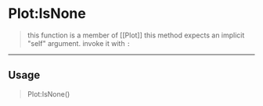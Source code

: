 # Plot:IsNone
> this function is a member of [[Plot]]
> this method expects an implicit "self" argument. invoke it with `:`
-----
## Usage
> Plot:IsNone()
